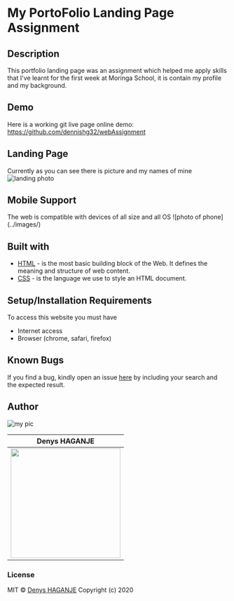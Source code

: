# My PortoFolio Landing Page Assignment
## Description
This portfolio landing page was an assignment which helped me apply skills that I've learnt for the first week at Moringa School, it is contain my profile and my background.

## Demo
Here is a working git live page online demo: https://github.com/dennishg32/webAssignment

## Landing Page
Currently as you can see there is picture and my names of mine
![landing photo](../images/landing.png)

## Mobile Support
The web is compatible with devices of all size and all OS
![photo of phone]
(../images/)

## Built with
* [HTML](https://www.w3schools.com/html) - is the most basic building block of the Web. It defines the meaning and structure of web content.
* [CSS](https://www.w3schools.com/css) - is the language we use to style an HTML document. 

## Setup/Installation Requirements
To access this website you must have
* Internet access
* Browser (chrome, safari, firefox)

## Known Bugs
If you find a bug, kindly open an issue [here](https://github.com/dennishg32/webAssignment/issues) by including your search and the expected result.

## Author
![my pic](../images/denys.jpg)

| Denys HAGANJE     |
|------------|
| <img src="../images/denys.jpg" width="250"> |

### License
MIT © [Denys HAGANJE](https://github.com/dennishg32)
Copyright (c) 2020